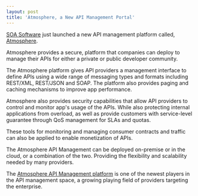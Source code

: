 ```yaml
---
layout: post
title: 'Atmosphere, a New API Management Portal'
---
```

<a title="Atmosphere" href="http://atmosphere.soa.com/"><img style="padding: 15px;" src="http://kinlane-productions.s3.amazonaws.com/api-service-providers/atmosphere-api-management.png" alt="" align="right" /></a><a title="SOA Software" href="soa.com">SOA Software</a> just launched a new API management platform called, <a title="Atmosphere" href="http://atmosphere.soa.com/">Atmosphere</a>.<p></p>
Atmosphere provides a secure, platform that companies can deploy to manage their APIs for either a private or public developer community.<p></p>
The Atmosphere platform gives API providers a management interface to define APIs using a wide range of messaging types and formats including REST/XML, REST/JSON and SOAP.  The platform also provides paging and caching mechanisms to improve app performance.<p></p>
Atmosphere also provides security capabilities that allow API providers to control and monitor app's usage of the APIs. While also protecting internal applications from overload, as well as provide customers with service-level guarantee through QoS management for SLAs and quotas.<p></p>
These tools for monitoring and managing consumer contracts and traffic can also be applied to enable monetization of APIs.<p></p>
The Atmosphere API Management can be deployed on-premise or in the cloud, or a combination of the two.  Providing the flexibility and scalability needed by many providers.<p></p>
The <a title="Atmosphere API Management platoform" href="http://atmosphere.soa.com/">Atmosphere API Management platform</a> is one of the newest players in the API management space, a growing playing field of providers targeting the enterprise.
